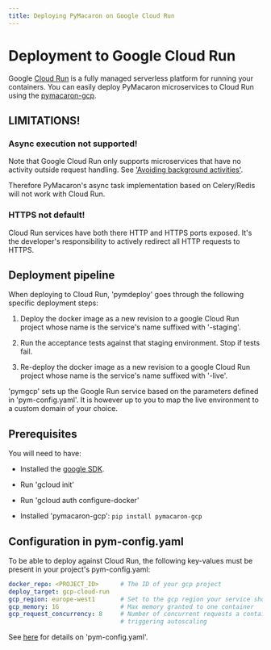 ```yaml
---
title: Deploying PyMacaron on Google Cloud Run
---
```


Deployment to Google Cloud Run
==============================

Google [Cloud Run](https://cloud.google.com/run/) is a fully managed serverless
platform for running your containers. You can easily deploy PyMacaron
microservices to Cloud Run using the
[pymacaron-gcp](https://github.com/pymacaron/pymacaron-gcp).


## LIMITATIONS!

### Async execution not supported!

Note that Google Cloud Run only supports microservices that have no activity
outside request handling. See ['Avoiding background
activities'](https://cloud.google.com/run/docs/tips).

Therefore PyMacaron's async task implementation based on Celery/Redis will not
work with Cloud Run.

### HTTPS not default!

Cloud Run services have both there HTTP and HTTPS ports exposed. It's the
developer's responsibility to actively redirect all HTTP requests to HTTPS.

## Deployment pipeline

When deploying to Cloud Run, 'pymdeploy' goes through the following specific
deployment steps:

1. Deploy the docker image as a new revision to a google Cloud Run project
   whose name is the service's name suffixed with '-staging'.

1. Run the acceptance tests against that staging environment. Stop if tests fail.

1. Re-deploy the docker image as a new revision to a google Cloud Run project
   whose name is the service's name suffixed with '-live'.

'pymgcp' sets up the Google Run service based on the parameters defined in
'pym-config.yaml'. It is however up to you to map the live environment to a
custom domain of your choice.


## Prerequisites

You will need to have:

* Installed the [google SDK](https://cloud.google.com/sdk/docs/).

* Run 'gcloud init'

* Run 'gcloud auth configure-docker'

* Installed 'pymacaron-gcp': ```pip install pymacaron-gcp```


## Configuration in pym-config.yaml

To be able to deploy against Cloud Run, the following key-values must be
present in your project's pym-config.yaml:

```yaml
docker_repo: <PROJECT_ID>      # The ID of your gcp project
deploy_target: gcp-cloud-run
gcp_region: europe-west1       # Set to the gcp region your service should be deployed to
gcp_memory: 1G                 # Max memory granted to one container
gcp_request_concurrency: 8     # Number of concurrent requests a container may handled before
                               # triggering autoscaling
```

See [here](http://pymacaron.com/config.html) for details on 'pym-config.yaml'.
